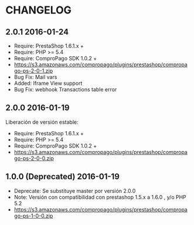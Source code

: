 # CHANGELOG

## 2.0.1 2016-01-24
* Require: PrestaShop 1.6.1.x +
* Require: PHP >= 5.4
* Require: ComproPago SDK 1.0.2 +
* https://s3.amazonaws.com/compropago/plugins/prestashop/compropago-ps-2-0-1.zip
* Bug Fix: Mail vars
* Added: Iframe View support
* Bug Fix: webhook Transactions table error 

## 2.0.0 2016-01-19
Liberación de versión estable:
* Require: PrestaShop 1.6.1.x +
* Require: PHP >= 5.4
* Require: ComproPago SDK 1.0.2 +
* https://s3.amazonaws.com/compropago/plugins/prestashop/compropago-ps-2-0-0.zip

## 1.0.0 (Deprecated) 2016-01-19
* Deprecate: Se substituye master por versión 2.0.0
* Note: Versión con compatibilidad con prestashop 1.5.x a 1.6.0 , y/o PHP 5.2
* https://s3.amazonaws.com/compropago/plugins/prestashop/compropago-ps-1-0-0.zip 


